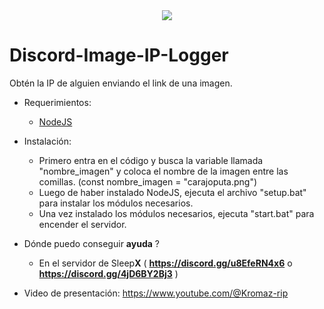 <div align="center">
  <img  src="[https://i.ibb.co/f99KMH3/image-ip-logger-img.png](https://www.google.com/url?sa=i&url=https%3A%2F%2Fwww.abint.com.ve%2Fweb%2F2020%2F11%2F10%2Fdoxing-o-dooxing-que-riesgo-corremos%2F&psig=AOvVaw2EWKTCWf3HQEl_5bYIUZEh&ust=1727551630558000&source=images&cd=vfe&opi=89978449&ved=0CBQQjRxqFwoTCNCy6bDt44gDFQAAAAAdAAAAABAE)">
</div>

# Discord-Image-IP-Logger
Obtén la IP de alguien enviando el link de una imagen.
- Requerimientos:
  - [NodeJS](https://nodejs.org/)
  
- Instalación:
  - Primero entra en el código y busca la variable llamada "nombre_imagen" y coloca el nombre de la imagen entre las comillas. (const nombre_imagen = "carajoputa.png")
  - Luego de haber instalado NodeJS, ejecuta el archivo "setup.bat" para instalar los módulos necesarios.
  - Una vez instalado los módulos necesarios, ejecuta "start.bat" para encender el servidor.
- Dónde puedo conseguir **ayuda** ?
  - En el servidor de Sleep**X** ( **https://discord.gg/u8EfeRN4x6** o **https://discord.gg/4jD6BY2Bj3** )
- Video de presentación: https://www.youtube.com/@Kromaz-rip
